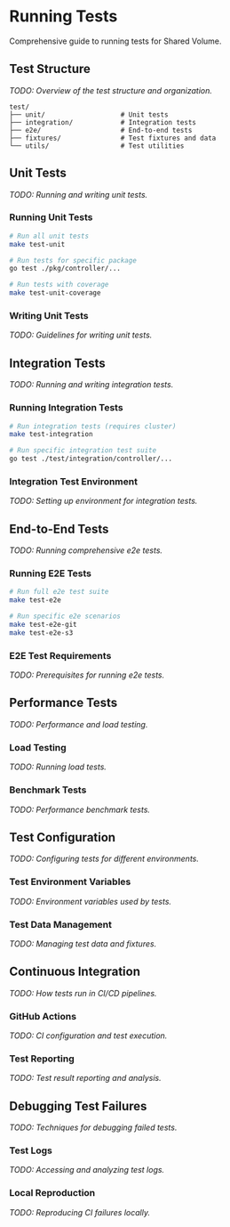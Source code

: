 # Running Tests

Comprehensive guide to running tests for Shared Volume.

## Test Structure

*TODO: Overview of the test structure and organization.*

```
test/
├── unit/                   # Unit tests
├── integration/            # Integration tests
├── e2e/                    # End-to-end tests
├── fixtures/               # Test fixtures and data
└── utils/                  # Test utilities
```

## Unit Tests

*TODO: Running and writing unit tests.*

### Running Unit Tests

```bash
# Run all unit tests
make test-unit

# Run tests for specific package
go test ./pkg/controller/...

# Run tests with coverage
make test-unit-coverage
```

### Writing Unit Tests
*TODO: Guidelines for writing unit tests.*

## Integration Tests

*TODO: Running and writing integration tests.*

### Running Integration Tests

```bash
# Run integration tests (requires cluster)
make test-integration

# Run specific integration test suite
go test ./test/integration/controller/...
```

### Integration Test Environment
*TODO: Setting up environment for integration tests.*

## End-to-End Tests

*TODO: Running comprehensive e2e tests.*

### Running E2E Tests

```bash
# Run full e2e test suite
make test-e2e

# Run specific e2e scenarios
make test-e2e-git
make test-e2e-s3
```

### E2E Test Requirements
*TODO: Prerequisites for running e2e tests.*

## Performance Tests

*TODO: Performance and load testing.*

### Load Testing
*TODO: Running load tests.*

### Benchmark Tests
*TODO: Performance benchmark tests.*

## Test Configuration

*TODO: Configuring tests for different environments.*

### Test Environment Variables
*TODO: Environment variables used by tests.*

### Test Data Management
*TODO: Managing test data and fixtures.*

## Continuous Integration

*TODO: How tests run in CI/CD pipelines.*

### GitHub Actions
*TODO: CI configuration and test execution.*

### Test Reporting
*TODO: Test result reporting and analysis.*

## Debugging Test Failures

*TODO: Techniques for debugging failed tests.*

### Test Logs
*TODO: Accessing and analyzing test logs.*

### Local Reproduction
*TODO: Reproducing CI failures locally.*
